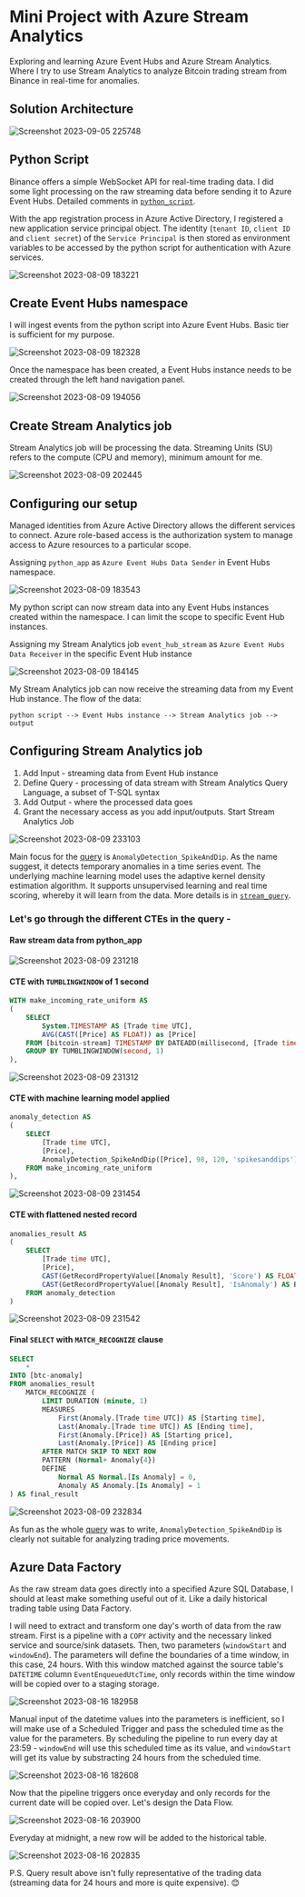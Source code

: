 # Mini Project with Azure Stream Analytics
Exploring and learning Azure Event Hubs and Azure Stream Analytics. Where I try to use Stream Analytics to analyze Bitcoin trading stream from Binance in real-time for anomalies.

## Solution Architecture
![Screenshot 2023-09-05 225748](https://github.com/tanchu-git/stream_analytics_btc/assets/139019601/8ae55a21-57e9-40b0-bf42-95eed0b8966a)

## Python Script
Binance offers a simple WebSocket API for real-time trading data. I did some light processing on the raw streaming data before sending it to Azure Event Hubs. Detailed comments in [```python_script```](https://github.com/tanchu-git/stream_analytics_btc/blob/main/python_script/btc_stream.py).

With the app registration process in Azure Active Directory, I registered a new application service principal object. The identity (```tenant ID```, ```client ID``` and ```client secret```) of the ```Service Principal``` is then stored as environment variables to be accessed by the python script for authentication with Azure services.

![Screenshot 2023-08-09 183221](https://github.com/tanchu-git/stream_analytics_btc/assets/139019601/921b116a-cbc0-4234-bb3b-fa5fc353c6e5)

## Create Event Hubs namespace
I will ingest events from the python script into Azure Event Hubs. Basic tier is sufficient for my purpose.

![Screenshot 2023-08-09 182328](https://github.com/tanchu-git/stream_analytics_btc/assets/139019601/8c4fa629-0498-43e3-9097-2049e2d7286b)

Once the namespace has been created, a Event Hubs instance needs to be created through the left hand navigation panel.

![Screenshot 2023-08-09 194056](https://github.com/tanchu-git/stream_analytics_btc/assets/139019601/1c953cdc-b6fa-4b21-b85a-99e37e63be3c)

## Create Stream Analytics job
Stream Analytics job will be processing the data. Streaming Units (SU) refers to the compute (CPU and memory), minimum amount for me. 

![Screenshot 2023-08-09 202445](https://github.com/tanchu-git/stream_analytics_btc/assets/139019601/f292e78e-5c42-4e13-b21b-91796ee4f471)

## Configuring our setup
Managed identities from Azure Active Directory allows the different services to connect. Azure role-based access is the authorization system to manage access to Azure resources to a particular scope.

Assigning ```python_app``` as ```Azure Event Hubs Data Sender``` in Event Hubs namespace.

![Screenshot 2023-08-09 183543](https://github.com/tanchu-git/stream_analytics_btc/assets/139019601/c521339e-02d6-4a18-b4f7-0c65bea65e8b)

My python script can now stream data into any Event Hubs instances created within the namespace. I can limit the scope to specific Event Hub instances.

Assigning my Stream Analytics job ```event_hub_stream``` as ```Azure Event Hubs Data Receiver``` in the specific Event Hub instance

![Screenshot 2023-08-09 184145](https://github.com/tanchu-git/stream_analytics_btc/assets/139019601/a719a059-2187-47b7-b851-47f9009b8bf0)

My Stream Analytics job can now receive the streaming data from my Event Hub instance. The flow of the data:

```python script --> Event Hubs instance --> Stream Analytics job --> output```

## Configuring Stream Analytics job
1. Add Input - streaming data from Event Hub instance
2. Define Query - processing of data stream with Stream Analytics Query Language, a subset of T-SQL syntax
3. Add Output - where the processed data goes
4. Grant the necessary access as you add input/outputs. Start Stream Analytics Job

![Screenshot 2023-08-09 233103](https://github.com/tanchu-git/stream_analytics_btc/assets/139019601/5b8619eb-c195-43e7-92b8-201c882b1f23)

Main focus for the [query](https://github.com/tanchu-git/stream_analytics_btc/blob/main/stream_query/query.sql) is ```AnomalyDetection_SpikeAndDip```. As the name suggest, it detects temporary anomalies in a time series event. The underlying machine learning model uses the adaptive kernel density estimation algorithm. It supports unsupervised learning and real time scoring, whereby it will learn from the data. More details is in [```stream_query```](https://github.com/tanchu-git/stream_analytics_btc/blob/main/stream_query/query.sql).

### Let's go through the different CTEs in the query -

#### Raw stream data from python_app
![Screenshot 2023-08-09 231218](https://github.com/tanchu-git/stream_analytics_btc/assets/139019601/66a1c5bd-762b-4328-a56b-8b779813069e)

#### CTE with ```TUMBLINGWINDOW``` of 1 second
```sql
WITH make_incoming_rate_uniform AS
(
    SELECT
        System.TIMESTAMP AS [Trade time UTC],
        AVG(CAST([Price] AS FLOAT)) as [Price]
    FROM [bitcoin-stream] TIMESTAMP BY DATEADD(millisecond, [Trade time], '1970-01-01T00:00:00Z') 
    GROUP BY TUMBLINGWINDOW(second, 1)
),
```
![Screenshot 2023-08-09 231312](https://github.com/tanchu-git/stream_analytics_btc/assets/139019601/a68e5498-20bb-4ee3-a885-4a2a825ff772)

#### CTE with machine learning model applied
```sql
anomaly_detection AS
(
    SELECT
        [Trade time UTC],
        [Price],
        AnomalyDetection_SpikeAndDip([Price], 98, 120, 'spikesanddips') OVER(LIMIT DURATION(second, 120)) as [Anomaly Result]
    FROM make_incoming_rate_uniform
),
```
![Screenshot 2023-08-09 231454](https://github.com/tanchu-git/stream_analytics_btc/assets/139019601/f22dbb13-6e45-44b6-9a60-92bbc7345141)

#### CTE with flattened nested record
```sql
anomalies_result AS
(
    SELECT
        [Trade time UTC],
        [Price],
        CAST(GetRecordPropertyValue([Anomaly Result], 'Score') AS FLOAT) As [Anomaly Score],
        CAST(GetRecordPropertyValue([Anomaly Result], 'IsAnomaly') AS BIGINT) AS [Is Anomaly]
    FROM anomaly_detection
)    
```
![Screenshot 2023-08-09 231542](https://github.com/tanchu-git/stream_analytics_btc/assets/139019601/6bbcc052-564f-4e51-bbe4-8581428f8bd7)

#### Final ```SELECT``` with ```MATCH_RECOGNIZE``` clause
```sql
SELECT
    *
INTO [btc-anomaly]
FROM anomalies_result
    MATCH_RECOGNIZE (
        LIMIT DURATION (minute, 1)
        MEASURES
            First(Anomaly.[Trade time UTC]) AS [Starting time],
            Last(Anomaly.[Trade time UTC]) AS [Ending time],
            First(Anomaly.[Price]) AS [Starting price],
            Last(Anomaly.[Price]) AS [Ending price]
        AFTER MATCH SKIP TO NEXT ROW
        PATTERN (Normal+ Anomaly{4})
        DEFINE
            Normal AS Normal.[Is Anomaly] = 0,
            Anomaly AS Anomaly.[Is Anomaly] = 1
) AS final_result
```
![Screenshot 2023-08-09 232834](https://github.com/tanchu-git/stream_analytics_btc/assets/139019601/e578c38e-fd09-4162-8b99-bbc0b46d60e5)

As fun as the whole [query](https://github.com/tanchu-git/stream_analytics_btc/blob/main/stream_query/query.sql) was to write, ```AnomalyDetection_SpikeAndDip``` is clearly not suitable for analyzing trading price movements.

## Azure Data Factory
As the raw stream data goes directly into a specified Azure SQL Database, I should at least make something useful out of it. Like a daily historical trading table using Data Factory.

I will need to extract and transform one day's worth of data from the raw stream. First is a pipeline with a ```COPY``` activity and the necessary linked service and source/sink datasets. Then, two parameters (```windowStart``` and ```windowEnd```). The parameters will define the boundaries of a time window, in this case, 24 hours. With this window matched against the source table's ```DATETIME``` column ```EventEnqueuedUtcTime```, only records within the time window will be copied over to a staging storage.

![Screenshot 2023-08-16 182958](https://github.com/tanchu-git/stream_analytics_btc/assets/139019601/eabd67bb-8ce1-4c08-a4d9-ddaed9e2bb09)

Manual input of the datetime values into the parameters is inefficient, so I will make use of a Scheduled Trigger and pass the scheduled time as the value for the parameters. By scheduling the pipeline to run every day at 23:59 - ```windowEnd``` will use this scheduled time as its value, and ```windowStart``` will get its value by substracting 24 hours from the scheduled time. 

![Screenshot 2023-08-16 182608](https://github.com/tanchu-git/stream_analytics_btc/assets/139019601/c4d31e67-8185-4c36-aaa9-687e20d3cfe5)

Now that the pipeline triggers once everyday and only records for the current date will be copied over. Let's design the Data Flow.

![Screenshot 2023-08-16 203900](https://github.com/tanchu-git/stream_analytics_btc/assets/139019601/696a4068-eb7c-40dc-93a2-ff4140cd0853)

Everyday at midnight, a new row will be added to the historical table.

![Screenshot 2023-08-16 202835](https://github.com/tanchu-git/stream_analytics_btc/assets/139019601/1bfce196-f728-42e4-8f07-cb489f835a91)

P.S. Query result above isn't fully representative of the trading data (streaming data for 24 hours and more is quite expensive). :blush:
